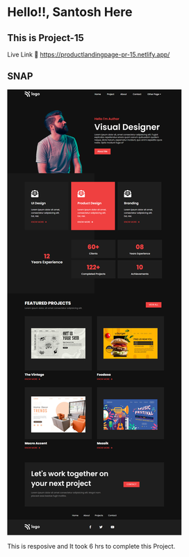 # Hello!!,  Santosh Here

## This is Project-15

Live Link 🔗
https://productlandingpage-pr-15.netlify.app/

## SNAP

![SNAP](./Snap/Project-15.png)

This is resposive and
It took 6 hrs to complete this Project.



